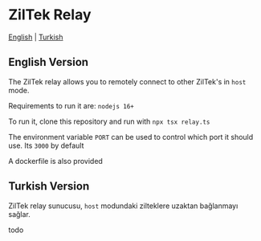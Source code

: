 # ZilTek Relay

[English](#english_version) | [Turkish](#turkish_version)

## English Version

The ZilTek relay allows you to remotely connect to other ZilTek's in `host` mode.

Requirements to run it are: `nodejs 16+`

To run it, clone this repository and run with `npx tsx relay.ts`

The environment variable `PORT` can be used to control which port it should use. Its `3000` by default 

A dockerfile is also provided

## Turkish Version

ZilTek relay sunucusu, `host` modundaki zilteklere uzaktan bağlanmayı sağlar.

todo
